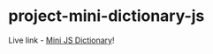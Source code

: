 # project-mini-dictionary-js

Live link - <a href="https://bc-mini-dictionary-js.netlify.app/">Mini JS Dictionary</a>!
